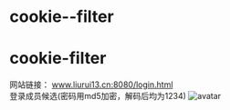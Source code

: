 # cookie--filter
# cookie-filter
网站链接：  www.liurui13.cn:8080/login.html   
登录成员候选(密码用md5加密，解码后均为1234)
![avatar](http://www.liurui13.cn/img/users.png)
